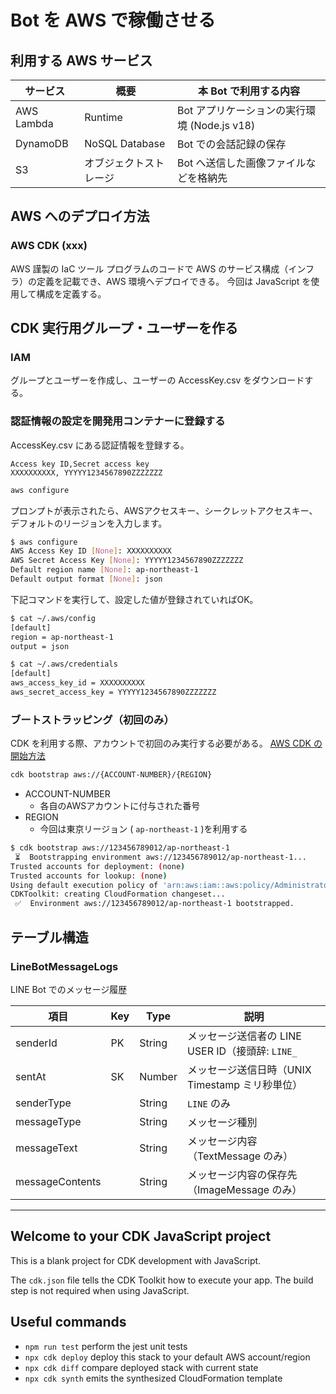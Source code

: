 # Bot を AWS で稼働させる

## 利用する AWS サービス

| サービス | 概要 | 本 Bot で利用する内容 |
| ---- | ---- | ---- |
| AWS Lambda | Runtime | Bot アプリケーションの実行環境 (Node.js v18) |
| DynamoDB | NoSQL Database | Bot での会話記録の保存 |
| S3 | オブジェクトストレージ | Bot へ送信した画像ファイルなどを格納先 |

## AWS へのデプロイ方法

### AWS CDK (xxx)

AWS 謹製の IaC ツール
プログラムのコードで AWS のサービス構成（インフラ）の定義を記載でき、AWS 環境へデプロイできる。
今回は JavaScript を使用して構成を定義する。

## CDK 実行用グループ・ユーザーを作る

### IAM

グループとユーザーを作成し、ユーザーの AccessKey.csv をダウンロードする。

### 認証情報の設定を開発用コンテナーに登録する

AccessKey.csv にある認証情報を登録する。

```csv
Access key ID,Secret access key
XXXXXXXXXX, YYYYY1234567890ZZZZZZZ
```

```bash
aws configure
```

プロンプトが表示されたら、AWSアクセスキー、シークレットアクセスキー、デフォルトのリージョンを入力します。

```bash
$ aws configure
AWS Access Key ID [None]: XXXXXXXXXX
AWS Secret Access Key [None]: YYYYY1234567890ZZZZZZZ
Default region name [None]: ap-northeast-1
Default output format [None]: json
```

下記コマンドを実行して、設定した値が登録されていればOK。

```bash
$ cat ~/.aws/config
[default]
region = ap-northeast-1
output = json

$ cat ~/.aws/credentials 
[default]
aws_access_key_id = XXXXXXXXXX
aws_secret_access_key = YYYYY1234567890ZZZZZZZ
```

### ブートストラッピング（初回のみ）

CDK を利用する際、アカウントで初回のみ実行する必要がある。
[AWS CDK の開始方法](https://docs.aws.amazon.com/ja_jp/cdk/v2/guide/getting_started.html)

```bash
cdk bootstrap aws://{ACCOUNT-NUMBER}/{REGION}
```

- ACCOUNT-NUMBER
    - 各自のAWSアカウントに付与された番号
- REGION
    - 今回は東京リージョン ( `ap-northeast-1` )を利用する

```bash
$ cdk bootstrap aws://123456789012/ap-northeast-1
 ⏳  Bootstrapping environment aws://123456789012/ap-northeast-1...
Trusted accounts for deployment: (none)
Trusted accounts for lookup: (none)
Using default execution policy of 'arn:aws:iam::aws:policy/AdministratorAccess'. Pass '--cloudformation-execution-policies' to customize.
CDKToolkit: creating CloudFormation changeset...
 ✅  Environment aws://123456789012/ap-northeast-1 bootstrapped.
```

## テーブル構造

### LineBotMessageLogs

LINE Bot でのメッセージ履歴

| 項目 | Key | Type | 説明 |
| ---- | ---- | ---- | ---- |
| senderId | PK | String | メッセージ送信者の LINE USER ID（接頭辞: `LINE_` |
| sentAt | SK | Number | メッセージ送信日時（UNIX Timestamp ミリ秒単位） |
| senderType | | String | `LINE` のみ |
| messageType | | String | メッセージ種別 |
| messageText | | String | メッセージ内容（TextMessage のみ） |
| messageContents | | String | メッセージ内容の保存先（ImageMessage のみ） |

---

## Welcome to your CDK JavaScript project

This is a blank project for CDK development with JavaScript.

The `cdk.json` file tells the CDK Toolkit how to execute your app. The build step is not required when using JavaScript.

## Useful commands

* `npm run test`         perform the jest unit tests
* `npx cdk deploy`       deploy this stack to your default AWS account/region
* `npx cdk diff`         compare deployed stack with current state
* `npx cdk synth`        emits the synthesized CloudFormation template

